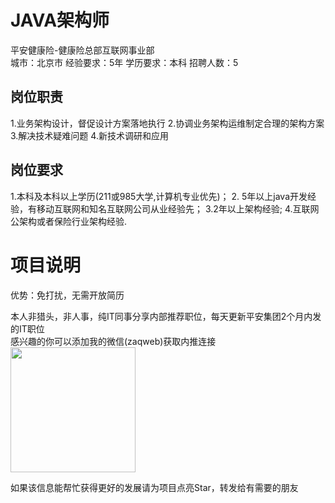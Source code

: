 # JAVA架构师
平安健康险-健康险总部互联网事业部  
城市：北京市 经验要求：5年 学历要求：本科  招聘人数：5

## 岗位职责
1.业务架构设计，督促设计方案落地执行
   2.协调业务架构运维制定合理的架构方案
   3.解决技术疑难问题
   4.新技术调研和应用

## 岗位要求
1.本科及本科以上学历(211或985大学,计算机专业优先)；
   2. 5年以上java开发经验，有移动互联网和知名互联网公司从业经验先； 
   3.2年以上架构经验;
   4.互联网公架构或者保险行业架构经验.

# 项目说明

优势：免打扰，无需开放简历

本人非猎头，非人事，纯IT同事分享内部推荐职位，每天更新平安集团2个月内发的IT职位  
感兴趣的你可以添加我的微信(zaqweb)获取内推连接  
<img src="https://github.com/zaqweb/PA-IT-JOBS/blob/master/WechatICode.jpeg"  height="200" width="200">

如果该信息能帮忙获得更好的发展请为项目点亮Star，转发给有需要的朋友





